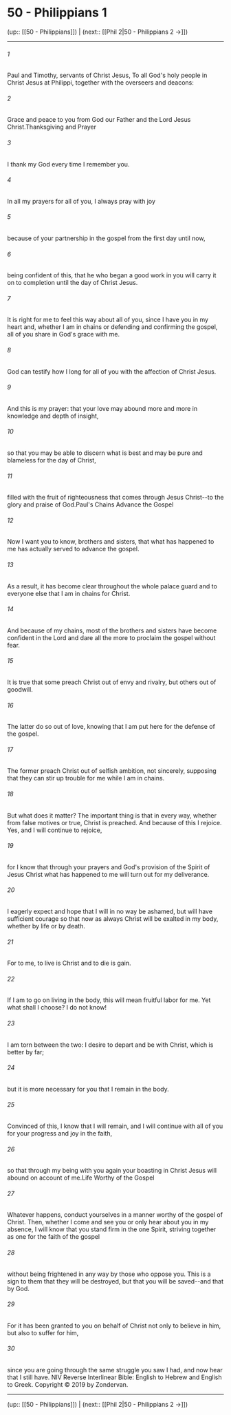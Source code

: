 # 50 - Philippians 1

(up:: [[50 - Philippians]]) | (next:: [[Phil 2|50 - Philippians 2 →]])

***


###### 1 
Paul and Timothy, servants of Christ Jesus, To all God's holy people in Christ Jesus at Philippi, together with the overseers and deacons: 

###### 2 
Grace and peace to you from God our Father and the Lord Jesus Christ.Thanksgiving and Prayer 

###### 3 
I thank my God every time I remember you. 

###### 4 
In all my prayers for all of you, I always pray with joy 

###### 5 
because of your partnership in the gospel from the first day until now, 

###### 6 
being confident of this, that he who began a good work in you will carry it on to completion until the day of Christ Jesus. 

###### 7 
It is right for me to feel this way about all of you, since I have you in my heart and, whether I am in chains or defending and confirming the gospel, all of you share in God's grace with me. 

###### 8 
God can testify how I long for all of you with the affection of Christ Jesus. 

###### 9 
And this is my prayer: that your love may abound more and more in knowledge and depth of insight, 

###### 10 
so that you may be able to discern what is best and may be pure and blameless for the day of Christ, 

###### 11 
filled with the fruit of righteousness that comes through Jesus Christ--to the glory and praise of God.Paul's Chains Advance the Gospel 

###### 12 
Now I want you to know, brothers and sisters, that what has happened to me has actually served to advance the gospel. 

###### 13 
As a result, it has become clear throughout the whole palace guard and to everyone else that I am in chains for Christ. 

###### 14 
And because of my chains, most of the brothers and sisters have become confident in the Lord and dare all the more to proclaim the gospel without fear. 

###### 15 
It is true that some preach Christ out of envy and rivalry, but others out of goodwill. 

###### 16 
The latter do so out of love, knowing that I am put here for the defense of the gospel. 

###### 17 
The former preach Christ out of selfish ambition, not sincerely, supposing that they can stir up trouble for me while I am in chains. 

###### 18 
But what does it matter? The important thing is that in every way, whether from false motives or true, Christ is preached. And because of this I rejoice. Yes, and I will continue to rejoice, 

###### 19 
for I know that through your prayers and God's provision of the Spirit of Jesus Christ what has happened to me will turn out for my deliverance. 

###### 20 
I eagerly expect and hope that I will in no way be ashamed, but will have sufficient courage so that now as always Christ will be exalted in my body, whether by life or by death. 

###### 21 
For to me, to live is Christ and to die is gain. 

###### 22 
If I am to go on living in the body, this will mean fruitful labor for me. Yet what shall I choose? I do not know! 

###### 23 
I am torn between the two: I desire to depart and be with Christ, which is better by far; 

###### 24 
but it is more necessary for you that I remain in the body. 

###### 25 
Convinced of this, I know that I will remain, and I will continue with all of you for your progress and joy in the faith, 

###### 26 
so that through my being with you again your boasting in Christ Jesus will abound on account of me.Life Worthy of the Gospel 

###### 27 
Whatever happens, conduct yourselves in a manner worthy of the gospel of Christ. Then, whether I come and see you or only hear about you in my absence, I will know that you stand firm in the one Spirit, striving together as one for the faith of the gospel 

###### 28 
without being frightened in any way by those who oppose you. This is a sign to them that they will be destroyed, but that you will be saved--and that by God. 

###### 29 
For it has been granted to you on behalf of Christ not only to believe in him, but also to suffer for him, 

###### 30 
since you are going through the same struggle you saw I had, and now hear that I still have. NIV Reverse Interlinear Bible: English to Hebrew and English to Greek. Copyright © 2019 by Zondervan.

***

(up:: [[50 - Philippians]]) | (next:: [[Phil 2|50 - Philippians 2 →]])
